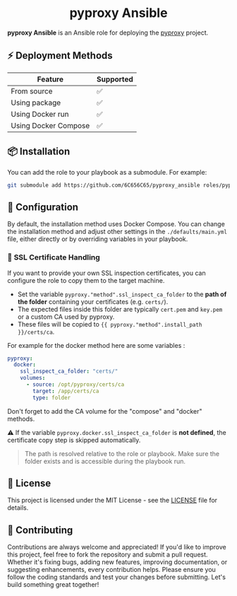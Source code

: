 <div align="center">
  <h1>pyproxy Ansible</h1>
</div>

**pyproxy Ansible** is an Ansible role for deploying the [pyproxy](https://github.com/6C656C65/pyproxy) project.

## ⚡ **Deployment Methods**

| Feature              | Supported |
| -------------------- | --------- |
| From source          | ✅        |
| Using package        | ✅        |
| Using Docker run     | ✅        |
| Using Docker Compose | ✅        |

## 📦 **Installation**

You can add the role to your playbook as a submodule. For example:

```bash
git submodule add https://github.com/6C656C65/pyproxy_ansible roles/pyproxy
```

## 🔧 **Configuration**

By default, the installation method uses Docker Compose.
You can change the installation method and adjust other settings in the `./defaults/main.yml` file, either directly or by overriding variables in your playbook.

### 🔐 **SSL Certificate Handling**

If you want to provide your own SSL inspection certificates, you can configure the role to copy them to the target machine.

* Set the variable `pyproxy."method".ssl_inspect_ca_folder` to the **path of the folder** containing your certificates (e.g. `certs/`).
* The expected files inside this folder are typically `cert.pem` and `key.pem` or a custom CA used by pyproxy.
* These files will be copied to `{{ pyproxy."method".install_path }}/certs/ca`.

For example for the docker method here are some variables :
```yaml
pyproxy:
  docker:
    ssl_inspect_ca_folder: "certs/"
    volumes:
      - source: /opt/pyproxy/certs/ca
        target: /app/certs/ca
        type: folder
```
Don't forget to add the CA volume for the "compose" and "docker" methods.

⚠️ If the variable `pyproxy.docker.ssl_inspect_ca_folder` is **not defined**, the certificate copy step is skipped automatically.

> The path is resolved relative to the role or playbook. Make sure the folder exists and is accessible during the playbook run.

## 📄 **License**

This project is licensed under the MIT License - see the [LICENSE](LICENSE) file for details.

## 🤝 **Contributing**

Contributions are always welcome and appreciated! If you'd like to improve this project, feel free to fork the repository and submit a pull request. Whether it's fixing bugs, adding new features, improving documentation, or suggesting enhancements, every contribution helps. Please ensure you follow the coding standards and test your changes before submitting. Let's build something great together!
